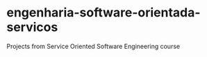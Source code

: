 # engenharia-software-orientada-servicos
Projects from Service Oriented Software Engineering course
